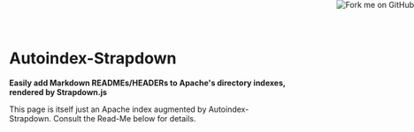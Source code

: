 Autoindex-Strapdown
===================

**Easily add Markdown READMEs/HEADERs to Apache's directory indexes, rendered by Strapdown.js**

This page is itself just an Apache index augmented by Autoindex-Strapdown.
Consult the Read-Me below for details.

<a href="https://github.com/chuckhoupt/autoindex_strapdown">
<img style="position: fixed; top: 0; right: 0; border: 0; z-index: 1000; margin: 0;"
     src="https://camo.githubusercontent.com/652c5b9acfaddf3a9c326fa6bde407b87f7be0f4/68747470733a2f2f73332e616d617a6f6e6177732e636f6d2f6769746875622f726962626f6e732f666f726b6d655f72696768745f6f72616e67655f6666373630302e706e67"
     alt="Fork me on GitHub"
     data-canonical-src="https://s3.amazonaws.com/github/ribbons/forkme_right_orange_ff7600.png">
</a>